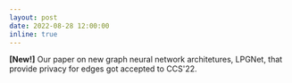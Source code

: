 ```yaml
---
layout: post
date: 2022-08-28 12:00:00
inline: true
---
```


**[New!]** Our paper on new graph neural network architetures, LPGNet, that provide privacy for edges got accepted to CCS'22.